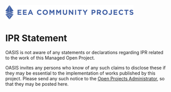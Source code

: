 <img src="artwork/eea-oneline.png" width="400">

# IPR Statement

OASIS is not aware of any statements or declarations regarding IPR related to the work of this Managed Open Project.

OASIS invites any persons who know of any such claims to disclose these if they may be essential to the implementation of works published by this project. Please send any such notice to the [Open Projects Administrator](mailto:op-admin@oasis-open.org), so that they may be posted here.

